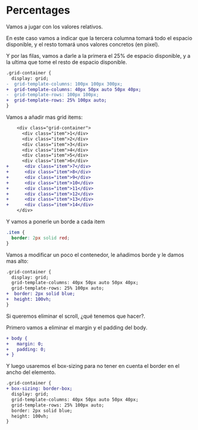 # Percentages

Vamos a jugar con los valores relativos.

En este caso vamos a indicar que la tercera columna tomará todo el espacio disponible, y el resto tomará unos valores concretos (en pixel).

Y por las filas, vamos a darle a la primera el 25% de espacio disponible, y a la ultima que tome el resto de espacio disponible.

```diff
.grid-container {
  display: grid;
-  grid-template-columns: 100px 100px 300px;
+  grid-template-columns: 40px 50px auto 50px 40px;
-  grid-template-rows: 100px 100px;
+  grid-template-rows: 25% 100px auto;
}
```

Vamos a añadir mas grid items:

```diff
    <div class="grid-container">
      <div class="item">1</div>
      <div class="item">2</div>
      <div class="item">3</div>
      <div class="item">4</div>
      <div class="item">5</div>
      <div class="item">6</div>
+      <div class="item">7</div>
+      <div class="item">8</div>
+      <div class="item">9</div>
+      <div class="item">10</div>
+      <div class="item">11</div>
+      <div class="item">12</div>
+      <div class="item">13</div>
+      <div class="item">14</div>
    </div>
```

Y vamos a ponerle un borde a cada item

```css
.item {
  border: 2px solid red;
}
```

Vamos a modificar un poco el contenedor, le añadimos borde y le damos mas alto:

```diff
.grid-container {
  display: grid;
  grid-template-columns: 40px 50px auto 50px 40px;
  grid-template-rows: 25% 100px auto;
+  border: 2px solid blue;
+  height: 100vh;
}
```

Si queremos eliminar el scroll, ¿qué tenemos que hacer?.

Primero vamos a eliminar el margin y el padding del body.

```diff
+ body {
+   margin: 0;
+   padding: 0;
+ }
```

Y luego usaremos el box-sizing para no tener en cuenta el border en el ancho del elemento.

```diff
.grid-container {
+ box-sizing: border-box;
  display: grid;
  grid-template-columns: 40px 50px auto 50px 40px;
  grid-template-rows: 25% 100px auto;
  border: 2px solid blue;
  height: 100vh;
}
```
